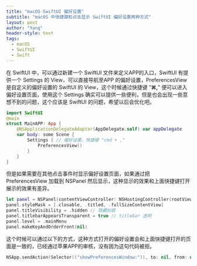 ```yaml
---
title: "macOS SwiftUI 偏好设置"
subtitle: "macOS 中快捷键和点击显示 SwiftUI 偏好设置两种方式"
layout: post
author: "Yang"
header-style: text
tags:
  - macOS
  - SwiftUI
  - Swift
---
```


在 SwiftUI 中，可以通过新建一个 SwiftUI 文件来定义APP的入口，SwiftUI 有提供一个 Settings 的 View，可以直接导航至APP 的偏好设置，PreferencesView 是自定义的偏好设置的 SwiftUI 的 View，这个时候通过快捷键 “**⌘,**”  便可以进入偏好设置页面，使用这个 Settings 确实可以提供一些便利，但是也会出现一些意想不到的问题，这个应该是 SwiftUI 的问题，希望以后会优化吧。

```swift
import SwiftUI
@main
struct MainAPP: App {
    @NSApplicationDelegateAdaptor(AppDelegate.self) var appDelegate   
    var body: some Scene {
        Settings { // 偏好设置，快捷键 "cmd + ,"
            PreferencesView()
        }
    }
}
```

但是如果需要在其他点击事件时显示偏好设置页面，如果通过把 PreferencesView 加载到 NSPanel 然后显示，这种显示的效果和上面快捷键打开展示的效果有差异。

```swift
let panel = NSPanel(contentViewController: NSHostingController(rootView: PreferencesView()))
panel.styleMask = [.closable, .titled, .fullSizeContentView]
panel.titleVisibility = .hidden // 隐藏标题
panel.titlebarAppearsTransparent = true // titlebar 透明
panel.level = .mainMenu
panel.makeKeyAndOrderFront(nil)
```



这个时候可以通过以下的方式，这种方式打开的偏好设置会和上面快捷键打开的页面是一致的，已经通过苹果APP的审核，没有因为这句代码被拒。

```swift
NSApp.sendAction(Selector(("showPreferencesWindow:")), to: nil, from: nil)
```

